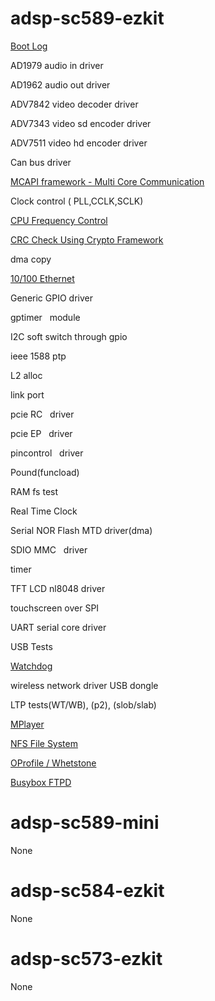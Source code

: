 adsp-sc589-ezkit
=================

[Boot Log](https://src.timesys.com/services/analog-devices/analog-devices-yocto-bsp-porting/meta-adi/tree/manifest/tests/adsp-sc589-ezkit/BOOTLOG.md)

AD1979 audio in driver

AD1962 audio out driver

ADV7842 video decoder driver

ADV7343 video sd encoder driver

ADV7511 video hd encoder driver

Can bus driver

[MCAPI framework - Multi Core Communication](https://src.timesys.com/services/analog-devices/analog-devices-yocto-bsp-porting/meta-adi/tree/manifest/tests/adsp-sc589-ezkit/MCC.md)

Clock control ( PLL,CCLK,SCLK)

[CPU Frequency Control](https://src.timesys.com/services/analog-devices/analog-devices-yocto-bsp-porting/meta-adi/tree/manifest/tests/adsp-sc589-ezkit/CPUFREQ.md)

[CRC Check Using Crypto Framework](https://src.timesys.com/services/analog-devices/analog-devices-yocto-bsp-porting/meta-adi/tree/manifest/tests/adsp-sc589-ezkit/HMAC-CRC.md)

dma copy

[10/100 Ethernet](https://src.timesys.com/services/analog-devices/analog-devices-yocto-bsp-porting/meta-adi/tree/manifest/tests/adsp-sc589-ezkit/ETHERNET.md)

Generic GPIO driver

gptimer   module

I2C soft switch through gpio

ieee 1588 ptp

L2 alloc

link port

pcie RC   driver

pcie EP   driver

pincontrol   driver

Pound(funcload)

RAM fs test

Real Time Clock

Serial NOR Flash MTD driver(dma)

SDIO MMC   driver

timer

TFT LCD nl8048 driver

touchscreen over SPI

UART serial core driver

USB Tests

[Watchdog](https://src.timesys.com/services/analog-devices/analog-devices-yocto-bsp-porting/meta-adi/tree/manifest/tests/adsp-sc589-ezkit/WATCHDOG.md)

wireless network driver USB dongle

LTP tests(WT/WB), (p2), (slob/slab)

[MPlayer](https://src.timesys.com/services/analog-devices/analog-devices-yocto-bsp-porting/meta-adi/tree/manifest/tests/adsp-sc589-ezkit/MPLAYER.md) 

[NFS File System](https://src.timesys.com/services/analog-devices/analog-devices-yocto-bsp-porting/meta-adi/tree/manifest/tests/adsp-sc589-ezkit/NFS_FILESYSTEM.md) 

[OProfile / Whetstone](https://src.timesys.com/services/analog-devices/analog-devices-yocto-bsp-porting/meta-adi/tree/manifest/tests/adsp-sc589-ezkit/OPROFILE.md)

[Busybox FTPD](https://src.timesys.com/services/analog-devices/analog-devices-yocto-bsp-porting/meta-adi/tree/manifest/tests/adsp-sc589-ezkit/BUSYBOX_FTPD.md)


adsp-sc589-mini
=================
None

adsp-sc584-ezkit
=================
None

adsp-sc573-ezkit
=================
None